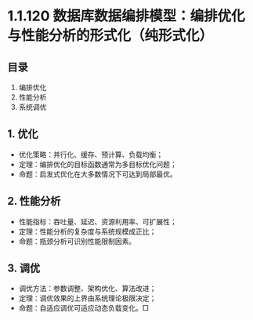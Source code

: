 # 1.1.120 数据库数据编排模型：编排优化与性能分析的形式化（纯形式化）

## 目录

1. 编排优化
2. 性能分析
3. 系统调优

## 1. 优化

- 优化策略：并行化、缓存、预计算、负载均衡；
- 定理：编排优化的目标函数通常为多目标优化问题；
- 命题：启发式优化在大多数情况下可达到局部最优。

## 2. 性能分析

- 性能指标：吞吐量、延迟、资源利用率、可扩展性；
- 定理：性能分析的复杂度与系统规模成正比；
- 命题：瓶颈分析可识别性能限制因素。

## 3. 调优

- 调优方法：参数调整、架构优化、算法改进；
- 定理：调优效果的上界由系统理论极限决定；
- 命题：自适应调优可适应动态负载变化。□
